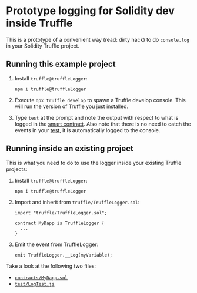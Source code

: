 # Prototype logging for Solidity dev inside Truffle

This is a prototype of a convenient way (read: dirty hack) to do `console.log` in your Solidity Truffle project.

## Running this example project

1. Install `truffle@truffleLogger`:

    ```shell
    npm i truffle@truffleLogger
    ```

2. Execute `npx truffle develop` to spawn a Truffle develop console. This will run the version of Truffle you just installed.

3. Type `test` at the prompt and note the output with respect to what is logged in the [smart contract](./contracts/MyDapp.sol). Also note that there is no need to catch the events in your [test](./test/LogTest.js), it is automatically logged to the console.


## Running inside an existing project

This is what you need to do to use the logger inside your existing Truffle projects:

1. Install `truffle@truffleLogger`:

    ```shell
    npm i truffle@truffleLogger
    ```

2. Import and inherit from `truffle/TruffleLogger.sol`:

    ```solidity
    import "truffle/TruffleLogger.sol";

    contract MyDapp is TruffleLogger {
      ...
    }
    ```

3. Emit the event from TruffleLogger:

    ```solidity
    emit TruffleLogger.__Log(myVariable);
    ```

Take a look at the following two files:

- [`contracts/MyDapp.sol`](./contracts/MyDapp.sol)
- [`test/LogTest.js`](./test/LogTest.js)
